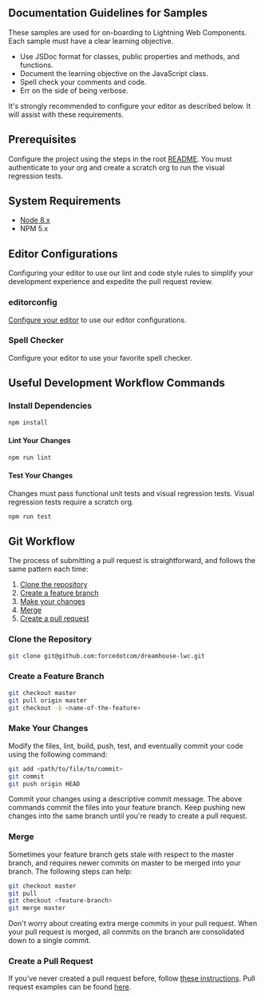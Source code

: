 ## Documentation Guidelines for Samples

These samples are used for on-boarding to Lightning Web Components. Each sample must have a clear learning objective.

* Use JSDoc format for classes, public properties and methods, and functions.
* Document the learning objective on the JavaScript class.
* Spell check your comments and code.
* Err on the side of being verbose.

It's strongly recommended to configure your editor as described below. It will assist with these requirements.

## Prerequisites

Configure the project using the steps in the root [README](README.md). You must authenticate to your org and create a scratch org to run the visual regression tests.

## System Requirements

* [Node 8.x](https://nodejs.org/en/)
* NPM 5.x

## Editor Configurations

Configuring your editor to use our lint and code style rules to simplify your development experience and expedite the pull request review.

### editorconfig

[Configure your editor](http://editorconfig.org/#download) to use our editor configurations.

### Spell Checker

Configure your editor to use your favorite spell checker.

## Useful Development Workflow Commands

### Install Dependencies

```bash
npm install
```

#### Lint Your Changes

```bash
npm run lint
```

#### Test Your Changes

Changes must pass functional unit tests and visual regression tests. Visual regression tests require a scratch org.

```bash
npm run test
```

## Git Workflow

The process of submitting a pull request is straightforward, and
follows the same pattern each time:

1. [Clone the repository](#clone-the-repository)
2. [Create a feature branch](#create-a-feature-branch)
3. [Make your changes](#make-your-changes)
4. [Merge](#merge)
5. [Create a pull request](#create-a-pull-request)

### Clone the Repository

```bash
git clone git@github.com:forcedotcom/dreamhouse-lwc.git
```

### Create a Feature Branch

```bash
git checkout master
git pull origin master
git checkout -b <name-of-the-feature>
```

### Make Your Changes

Modify the files, lint, build, push, test, and eventually commit your code using the following command:

```bash
git add <path/to/file/to/commit>
git commit
git push origin HEAD
```

Commit your changes using a descriptive commit message. The above commands
commit the files into your feature branch. Keep pushing new changes into the
same branch until you're ready to create a pull request.

### Merge

Sometimes your feature branch gets stale with respect to the master branch,
and requires newer commits on master to be merged into your branch. The
following steps can help:

```bash
git checkout master
git pull
git checkout <feature-branch>
git merge master
```

Don't worry about creating extra merge commits in your pull request. When your
pull request is merged, all commits on the branch are consolidated down to a
single commit.

### Create a Pull Request

If you've never created a pull request before, follow [these
instructions](https://help.github.com/articles/creating-a-pull-request/).
Pull request examples can be found [here](https://github.com/forcedotcom/dreamhouse-lwc/pulls).
